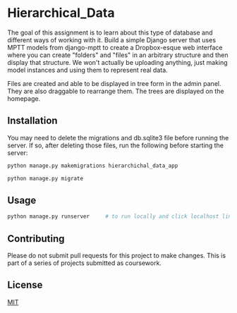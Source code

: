 # Hierarchical_Data

The goal of this assignment is to learn about this type of database and different ways of working with it. Build a simple Django server that uses MPTT models from django-mptt to create a Dropbox-esque web interface where you can create "folders" and "files" in an arbitrary structure and then display that structure. We won't actually be uploading anything, just making model instances and using them to represent real data.

Files are created and able to be displayed in tree form in the admin panel. They are also draggable to rearrange them. The trees are displayed on the homepage.

## Installation

You may need to delete the migrations and db.sqlite3 file before running the server. If so, after deleting those files, run the following before starting the server:

```python
python manage.py makemigrations hierarchichal_data_app

python manage.py migrate
```

## Usage

```python
python manage.py runserver     # to run locally and click localhost link
```

## Contributing

Please do not submit pull requests for this project to make changes. This is part of a series of projects submitted as coursework.

## License

[MIT](https://choosealicense.com/licenses/mit/)
